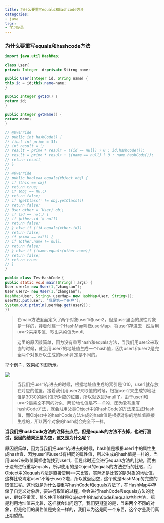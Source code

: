 ```yaml
---
title: 为什么要重写equals和hashcode方法
categories:
- java
tags:
- 学习记录
---
```



### 为什么要重写equals和hashcode方法
<!--more-->

```java
import java.util.HashMap;

class User{
private Integer id;private Stirng name;

public User(Integer id, String name) {
this.id = id;this.name=name;
}

public Integer getId() {
return id;
}

public Integer getName() {
return name;
}

// @Override
// public int hashCode() {
// final int prime = 31;
// int result = 1;
// result = prime * result + ((id == null) ? 0 : id.hashCode());
// result = prime * result + ((name == null) ? 0 : name.hashCode());
// return result;
// }
//
// @Override
// public boolean equals(Object obj) {
// if (this == obj)
// return true;
// if (obj == null)
// return false;
// if (getClass() != obj.getClass())
// return false;
// User other = (User) obj;
// if (id == null) {
// if (other.id != null)
// return false;
// } else if (!id.equals(other.id))
// return false;
// if (name == null) {
// if (other.name != null)
// return false;
// } else if (!name.equals(other.name))
// return false;
// return true;
// }
}

public class TestHashCode {
public static void main(String[] args) {
User user1= new User(1,”zhangsan”);
User user2= new User(1,”zhangsan”);
HashMap<User, String> userMap= new HashMap<User, String>();
userMap.put(user1, "我是第一个用户");
System.out.println(userMap.get(user2));
}}
```

>   在main方法里面定义了两个对象user1和user2，但是user里面的属性对象是一样的，接着创建一个HashMap叫做userMap，将user1存进去，然后用user2来来取值，取出来的值为null。
>
>   这里的原因很简单，因为没有重写hash和equals方法，当我们用user2来取直的时候，就会用user2的地址值生成一个hash值，因为user1和user2是完全两个对象所以生成的hash肯定是不同的。

举个例子，效果如下图所示。

![](https://cdn.jsdelivr.net/gh/lbwdada/Mybolg_img/2023-03-10/%E4%B8%BA%E4%BB%80%E4%B9%88%E8%A6%81%E9%87%8D%E5%86%99equals%E5%92%8Chashcode%E6%96%B9%E6%B3%95/Snipaste_2023-03-10_19-16-40.png)

>   当我们把user1存进去的时候，根据地址值生成的索引是1010，user1就存放在对应的位置，接着我们用user2来取值的时候，根据user2来生成的地址值是3030的索引值所对应的位置，所以就返回为null了。由于user1和user2是完全不同的对象，两份地址值是不一样的，因为没有重写hashCode方法，就会沿用父类Object中的hashCode的方法来生成Hash值，而Object中的hashCode方法生成的hash值是根据对象的地址值直接生成的，所以两个对象的hash就会完全不一样。



**当我们把hashCode方法的注释去点后，但是equals的方法不去掉，也进行测试，返回的结果还是为空，这又是为什么呢？**

  原因很简单，因为当我们把user1存进去的时候，hash值是根据user1中的属性生成hash值，因为user1和user2有相同的属性值，所以生成的hash值是一样的，当用user2来取值同样也能找到user1，但是此时还会进行equals方法的比较，而由于没有进行重写equals，所以使用的是Object的equals的方法进行的比较，而Object中的equals方法是直接使用==来比较，实际还是比较的是对象的地址值，这样比较肯定user1不等于user2啦，所以就返回空，这个就是HashMap的完整的取值过程。这也就是为什么要重写hashCode和equals方法了，在HashMap中存储了自定义对象后，要进行取值的过程，会会进行hashCode和equals方法的比较，假如不重写，那么使用的就是Object中的hashCode和equals中的方法，都是利用地址值来比较，这样就会出问题了，我们更期望的是，当来两个不同的对象，但是他们的属性值是完全一样的，我们认为这是同一个东西，这个才是我们真正期望的。